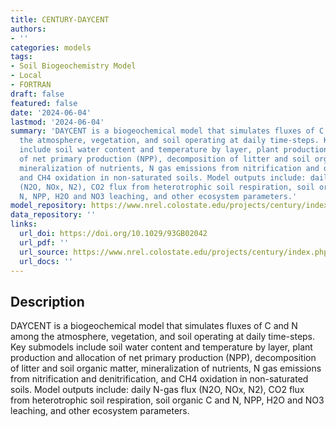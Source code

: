 ```yaml
---
title: CENTURY-DAYCENT
authors:
- ''
categories: models
tags:
- Soil Biogeochemistry Model
- Local
- FORTRAN
draft: false
featured: false
date: '2024-06-04'
lastmod: '2024-06-04'
summary: 'DAYCENT is a biogeochemical model that simulates fluxes of C and N among
  the atmosphere, vegetation, and soil operating at daily time-steps. Key submodels
  include soil water content and temperature by layer, plant production and allocation
  of net primary production (NPP), decomposition of litter and soil organic matter,
  mineralization of nutrients, N gas emissions from nitrification and denitrification,
  and CH4 oxidation in non-saturated soils. Model outputs include: daily N-gas flux
  (N2O, NOx, N2), CO2 flux from heterotrophic soil respiration, soil organic C and
  N, NPP, H2O and NO3 leaching, and other ecosystem parameters.'
model_repository: https://www.nrel.colostate.edu/projects/century/index.php
data_repository: ''
links:
  url_doi: https://doi.org/10.1029/93GB02042
  url_pdf: ''
  url_source: https://www.nrel.colostate.edu/projects/century/index.php
  url_docs: ''
---
```


## Description

DAYCENT is a biogeochemical model that simulates fluxes of C and N among the atmosphere, vegetation, and soil operating at daily time-steps. Key submodels include soil water content and temperature by layer, plant production and allocation of net primary production (NPP), decomposition of litter and soil organic matter, mineralization of nutrients, N gas emissions from nitrification and denitrification, and CH4 oxidation in non-saturated soils. Model outputs include: daily N-gas flux (N2O, NOx, N2), CO2 flux from heterotrophic soil respiration, soil organic C and N, NPP, H2O and NO3 leaching, and other ecosystem parameters.

